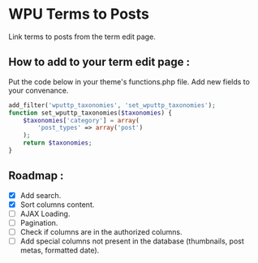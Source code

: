 # WPU Terms to Posts
Link terms to posts from the term edit page.


How to add to your term edit page :
---

Put the code below in your theme's functions.php file. Add new fields to your convenance.

```php
add_filter('wputtp_taxonomies', 'set_wputtp_taxonomies');
function set_wputtp_taxonomies($taxonomies) {
    $taxonomies['category'] = array(
        'post_types' => array('post')
    );
    return $taxonomies;
}
```


Roadmap :
---

- [x] Add search.
- [x] Sort columns content.
- [ ] AJAX Loading.
- [ ] Pagination.
- [ ] Check if columns are in the authorized columns.
- [ ] Add special columns not present in the database (thumbnails, post metas, formatted date).
